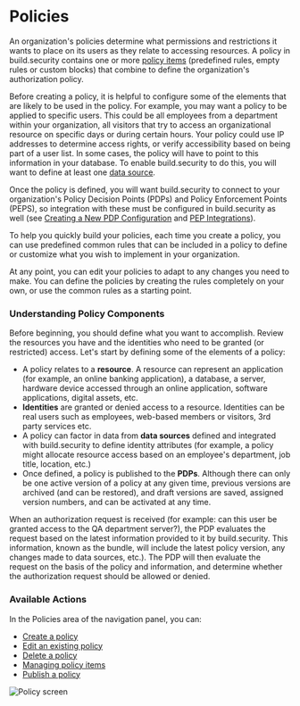 # Policies

An organization's policies determine what permissions and restrictions it wants to place on its users as they relate to accessing resources. A policy in build.security contains one or more [policy items](policy-items/) \(predefined rules, empty rules or custom blocks\) that combine to define the organization's authorization policy.

Before creating a policy, it is helpful to configure some of the elements that are likely to be used in the policy. For example, you may want a policy to be applied to specific users. This could be all employees from a department within your organization, all visitors that try to access an organizational resource on specific days or during certain hours. Your policy could use IP addresses to determine access rights, or verify accessibility based on being part of a user list. In some cases, the policy will have to point to this information in your database. To enable build.security to do this, you will want to define at least one [data source](../data-sources/).

Once the policy is defined, you will want build.security to connect to your organization's Policy Decision Points \(PDPs\) and Policy Enforcement Points \(PEPS\), so integration with these must be configured in build.security as well \(see [Creating a New PDP Configuration](../policy-decision-points-pdp/creating-a-new-pdp-configuration.md) and [PEP Integrations](../pep-integrations.md)\).

To help you quickly build your policies, each time you create a policy, you can use predefined common rules that can be included in a policy to define or customize what you wish to implement in your organization.

At any point, you can edit your policies to adapt to any changes you need to make. You can define the policies by creating the rules completely on your own, or use the common rules as a starting point.

### Understanding Policy Components

Before beginning, you should define what you want to accomplish. Review the resources you have and the identities who need to be granted \(or restricted\) access. Let's start by defining some of the elements of a policy:

* A policy relates to a **resource**. A resource can represent an application \(for example, an online banking application\), a database, a server, hardware device accessed through an online application, software applications, digital assets, etc.
* **Identities** are granted or denied access to a resource. Identities can be real users such as employees, web-based members or visitors, 3rd party services etc.
* A policy can factor in data from **data sources** defined and integrated with build.security to define identity attributes \(for example, a policy might allocate resource access based on an employee's department, job title, location, etc.\)
* Once defined, a policy is published to the **PDPs**. Although there can only be one active version of a policy at any given time, previous versions are archived \(and can be restored\), and draft versions are saved, assigned version numbers, and can be activated at any time.

When an authorization request is received \(for example: can this user be granted access to the QA department server?\), the PDP evaluates the request based on the latest information provided to it by build.security. This information, known as the bundle, will include the latest policy version, any changes made to data sources, etc.\). The PDP will then evaluate the request on the basis of the policy and information, and determine whether the authorization request should be allowed or denied.

### Available Actions

In the Policies area of the navigation panel, you can:

* [Create a policy](creating-a-new-policy.md)
* [Edit an existing policy](editing-policy-settings.md)
* [Delete a policy](deleting-a-policy.md)
* [Managing policy items](policy-items/managing-policy-items.md)
* [Publish a policy](../projects/publish-project-configuration.md)

![Policy screen](https://files.readme.io/4bc2597-policy2.PNG)



